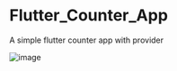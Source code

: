 # Flutter_Counter_App
 A simple flutter counter app with provider

![image](https://user-images.githubusercontent.com/8840207/194582416-43c1344a-6176-44cc-8e52-d6a224b12bec.png)
